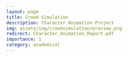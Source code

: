 ```yaml
---
layout: page
title: Crowd Simulation
description: Character Animation Project
img: assets/img/crowdsimulation/preview.png
redirect: Character_Animation_Report.pdf
importance: 1
category: academical
---
```

